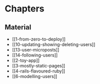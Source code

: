 # Chapters

## Material

- [[1-from-zero-to-deploy]]
- [[10-updating-showing-deleting-users]]
- [[13-user-microposts]]
- [[14-following-users]]
- [[2-toy-app]]
- [[3-mostly-static-pages]]
- [[4-rails-flavoured-ruby]]
- [[6-modelling-users]]
